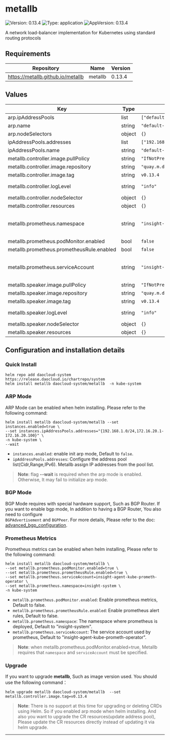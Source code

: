 # metallb

![Version: 0.13.4](https://img.shields.io/badge/Version-0.13.4-informational?style=flat-square) ![Type: application](https://img.shields.io/badge/Type-application-informational?style=flat-square) ![AppVersion: 0.13.4](https://img.shields.io/badge/AppVersion-0.13.4-informational?style=flat-square)

A network load-balancer implementation for Kubernetes using standard routing protocols

## Requirements

| Repository | Name | Version |
|------------|------|---------|
| <https://metallb.github.io/metallb> | metallb | 0.13.4 |

## Values

| Key | Type | Default | Description |
|-----|------|---------|-------------|
| arp.ipAddressPools | list | `["default-address-pool"]` | list of ip-address pools via arp advertisement |
| arp.name | string | `"default-l2advertisement"` | default arp advertisement name |
| arp.nodeSelectors | object | `{}` |  |
| ipAddressPools.addresses | list | `["192.168.10.0/24"]` | list of addresses pool, include ipv4/ipv6 |
| ipAddressPools.name | string | `"default-address-pool"` | default ip-address pool name |
| metallb.controller.image.pullPolicy | string | `"IfNotPresent"` |  |
| metallb.controller.image.repository | string | `"quay.m.daocloud.io/metallb/controller"` |  |
| metallb.controller.image.tag | string | `v0.13.4` |  |
| metallb.controller.logLevel | string | `"info"` | Controller log level. Must be one of: `all`, `debug`, `info`, `warn`, `error` or `none` |
| metallb.controller.nodeSelector | object | `{}` |  |
| metallb.controller.resources | object | `{}` |  |
| metallb.prometheus.namespace | string | `"insight-system"` | the namespace where prometheus is deployed required when .Values.metallb.prometheus.podMonitor.enabled == true |
| metallb.prometheus.podMonitor.enabled | bool | `false` | enable support for Prometheus Operator |
| metallb.prometheus.prometheusRule.enabled | bool | `false` | enable alertmanager alerts |
| metallb.prometheus.serviceAccount | string | `"insight-agentls-kube-prometh-operator"` | the service account used by prometheus required when .Values.metallb.prometheus.podMonitor.enabled == true |
| metallb.speaker.image.pullPolicy | string | `"IfNotPresent"` |  |
| metallb.speaker.image.repository | string | `"quay.m.daocloud.io/metallb/speaker"` |  |
| metallb.speaker.image.tag | string | `v0.13.4` |  |
| metallb.speaker.logLevel | string | `"info"` | Speaker log level. Must be one of: `all`, `debug`, `info`, `warn`, `error` or `none` |
| metallb.speaker.nodeSelector | object | `{}` |  |
| metallb.speaker.resources | object | `{}` |  |

## Configuration and installation details

### Quick Install

```shell
helm repo add daocloud-system https://release.daocloud.io/chartrepo/system
helm install metallb daocloud-system/metallb  -n kube-system
```

### ARP Mode

ARP Mode can be enabled when helm installing. Please refer to the following command:

```shell
helm install metallb daocloud-system/metallb --set instances.enabled=true \
--set instances.ipAddressPools.addresses="{192.168.1.0/24,172.16.20.1-172.16.20.100}" \ 
-n kube-system \
--wait
```

- `instances.enabled`: enable init arp mode, Default to `false`.
- `ipAddressPools.addresses`: Configure the address pool list(Cidr,Range,IPv6). Metallb assign IP addresses from the pool list.

> **Note**: flag **--wait**  is required when the arp mode is enabled. Otherwise, It may fail to initialize arp mode.

### BGP Mode

BGP Mode requires with special hardware support, Such as BGP Router. If you want to enable bgp mode, In addition to having a BGP Router, You also need to configure  
`BGPAdvertisement` and `BGPPeer`. For more details, Please refer to the doc: [advanced_bgp_configuration](https://metallb.universe.tf/configuration/_advanced_bgp_configuration/).

### Prometheus Metrics

Prometheus metrics can be enabled when helm installing, Please refer to the following command:

````shell
helm install metallb daocloud-system/metallb \
--set metallb.prometheus.podMonitor.enabled=true \
--set metallb.prometheus.prometheusRule.enabled=true \
--set metallb.prometheus.serviceAccount=insight-agent-kube-prometh-operator \
--set metallb.prometheus.namespace=insight-system \
-n kube-system
````

- `metallb.prometheus.podMonitor.enabled`: Enable prometheus metrics, Default to false.
- `metallb.prometheus.prometheusRule.enabled`: Enable prometheus alert rules, Default to false.
- `metallb.prometheus.namespace`: The namespace where prometheus is deployed, Default to "insight-system".
- `metallb.prometheus.serviceAccount`: The service account used by prometheus, Default to "insight-agent-kube-prometh-operator".

> **Note**: when metallb.prometheus.podMonitor.enabled=true, Metallb requires that `namespace` and `serviceAccount` must be specified.

### Upgrade

If you want to upgrade **metallb**, Such as image version used. You should use the following command：

```shell
helm upgrade metallb daocloud-system/metallb  --set metallb.controller.image.tag=v0.13.4
```

> **Note**: There is no support at this time for upgrading or deleting CRDs using Helm. So if you enabled arp mode when helm installing. And also you want to upgrade the CR resources(update address pool),
Please update the CR resources directly instead of updating it via helm upgrade.
----------------------------------------------
